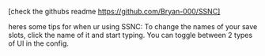 [check the githubs readme https://github.com/Bryan-000/SSNC]

heres some tips for when ur using SSNC:
To change the names of your save slots, click the name of it and start typing.
You can toggle between 2 types of UI in the config.